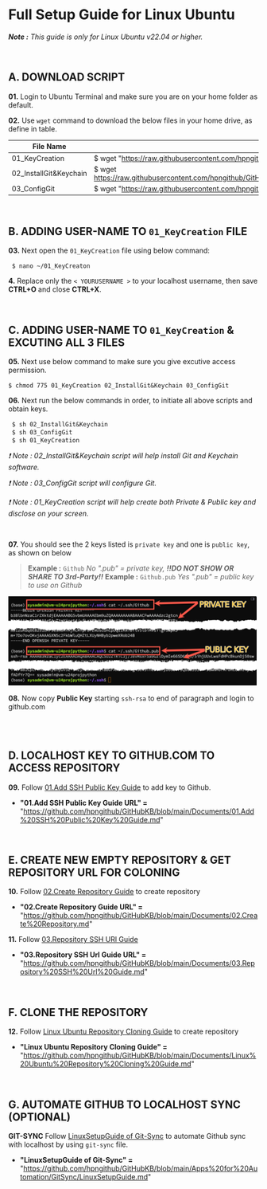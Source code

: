 # Full Setup Guide for Linux Ubuntu

*_**Note :**  This guide is only for Linux Ubuntu v22.04 or higher._*

<br>

## A. DOWNLOAD SCRIPT
**01.**  Login to Ubuntu Terminal and make sure you are on your home folder as default.

**02.**  Use ```wget``` command to download the below files in your home drive, as define in table.


| File Name | URL with Wget |
| --- | --- |
| 01_KeyCreation | $ wget "https://raw.githubusercontent.com/hpngithub/GitHubKB/main/SSH%20Public%20Key/Linux%20ubuntu/01_KeyCreation"
| 02_InstallGit&Keychain | $ wget https://raw.githubusercontent.com/hpngithub/GitHubKB/main/SSH%20Public%20Key/Linux%20ubuntu/02_InstallGit%26Keychain|
| 03_ConfigGit | $ wget "https://raw.githubusercontent.com/hpngithub/GitHubKB/main/SSH%20Public%20Key/Linux%20ubuntu/03_ConfigGit" |

<br>

## B. ADDING USER-NAME TO ```01_KeyCreation``` FILE
**03.** Next open the ```01_KeyCreation``` file using below command:

     $ nano ~/01_KeyCreaton

**4.** Replace only the ``` < YOURUSERNAME > ``` to your localhost username, then save **CTRL+O** and close **CTRL+X**.

<br>

## C. ADDING USER-NAME TO ```01_KeyCreation``` & EXCUTING ALL 3 FILES
**05.** Next use below command to make sure you give excutive access permission.

    $ chmod 775 01_KeyCreation 02_InstallGit&Keychain 03_ConfigGit


**06.** Next run the below commands in order, to initiate all above scripts and obtain keys.

     $ sh 02_InstallGit&Keychain
     $ sh 03_ConfigGit
     $ sh 01_KeyCreation
*_:exclamation: Note : 02_InstallGit&Keychain script will help install Git and Keychain software._*

*_:exclamation: Note : 03_ConfigGit script will configure Git._*

*_:exclamation: Note : 01_KeyCreation script will help create both Private & Public key and disclose on your screen._*

<br>

**07.** You should see the 2 keys listed is ```private key``` and one is ```public key```, as shown on below

> **Example :** ```Github``` *No ".pub" = private key, **!!DO NOT SHOW OR SHARE TO 3rd-Party!!*** 
> **Example :** ```Github.pub``` *Yes ".pub" = public key to use on Github* 

<img src="https://raw.githubusercontent.com/hpngithub/GitHubKB/main/Documents/Images/Exsshkey.png?raw=true" width="500x"/>

**08.** Now copy **Public Key** starting ```ssh-rsa``` to end of paragraph and login to github.com

<br>
<br>

## D. LOCALHOST KEY TO GITHUB.COM TO ACCESS REPOSITORY
**09.** Follow [01.Add SSH Public Key Guide](https://github.com/hpngithub/GitHubKB/blob/main/Documents/01.Add%20SSH%20Public%20Key%20Guide.md) to add key to Github.

* **"01.Add SSH Public Key Guide URL" =** "https://github.com/hpngithub/GitHubKB/blob/main/Documents/01.Add%20SSH%20Public%20Key%20Guide.md"

<br>

## E. CREATE NEW EMPTY REPOSITORY & GET REPOSITORY URL FOR COLONING
**10.** Follow [02.Create Repository Guide](https://github.com/hpngithub/GitHubKB/blob/main/Documents/02.Create%20Repository.md) to create repository

* **"02.Create Repository Guide URL" =** "https://github.com/hpngithub/GitHubKB/blob/main/Documents/02.Create%20Repository.md"

**11.** Follow [03.Repository SSH URl Guide](https://github.com/hpngithub/GitHubKB/blob/main/Documents/03.Repository%20SSH%20Url%20Guide.md)

* **"03.Repository SSH Url Guide URL" =** "https://github.com/hpngithub/GitHubKB/blob/main/Documents/03.Repository%20SSH%20Url%20Guide.md"

<br>

## F. CLONE THE REPOSITORY
**12.** Follow [Linux Ubuntu Repository Cloning Guide](https://github.com/hpngithub/GitHubKB/blob/main/Documents/Linux%20Ubuntu%20Repository%20Cloning%20Guide.md) to create repository

* **"Linux Ubuntu Repository Cloning Guide" =** "https://github.com/hpngithub/GitHubKB/blob/main/Documents/Linux%20Ubuntu%20Repository%20Cloning%20Guide.md"

<br>

## G. AUTOMATE GITHUB TO LOCALHOST SYNC (OPTIONAL)
**GIT-SYNC** Follow [LinuxSetupGuide of Git-Sync](https://github.com/hpngithub/GitHubKB/blob/main/Apps%20for%20Automation/GitSync/LinuxSetupGuide.md) to automate Github sync with localhost by using ```git-sync``` file.

* **"LinuxSetupGuide of Git-Sync" =** "https://github.com/hpngithub/GitHubKB/blob/main/Apps%20for%20Automation/GitSync/LinuxSetupGuide.md"









 
